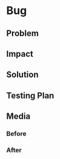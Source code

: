 # Bug

## Problem


## Impact


## Solution

## Testing Plan


## Media

### Before


### After 




